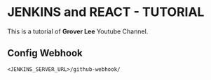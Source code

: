 # JENKINS and REACT - TUTORIAL
This is a tutorial of **Grover Lee**  Youtube Channel.

## Config Webhook
```
<JENKINS_SERVER_URL>/github-webhook/
```
